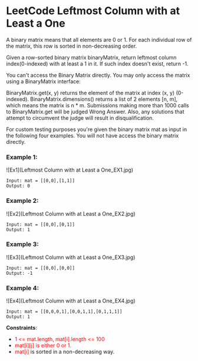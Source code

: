# LeetCode Leftmost Column with at Least a One

A binary matrix means that all elements are 0 or 1. For each individual row of the matrix, this row is sorted in non-decreasing order.

Given a row-sorted binary matrix binaryMatrix, return leftmost column index(0-indexed) with at least a 1 in it. If such index doesn't exist, return -1.

You can't access the Binary Matrix directly.  You may only access the matrix using a BinaryMatrix interface:

BinaryMatrix.get(x, y) returns the element of the matrix at index (x, y) (0-indexed).
BinaryMatrix.dimensions() returns a list of 2 elements [n, m], which means the matrix is n * m.
Submissions making more than 1000 calls to BinaryMatrix.get will be judged Wrong Answer.  Also, any solutions that attempt to circumvent the judge will result in disqualification.

For custom testing purposes you're given the binary matrix mat as input in the following four examples. You will not have access the binary matrix directly.


### Example 1:
![Ex1](Leftmost Column with at Least a One_EX1.jpg)

```
Input: mat = [[0,0],[1,1]]
Output: 0
```

### Example 2:
![Ex2](Leftmost Column with at Least a One_EX2.jpg)

```
Input: mat = [[0,0],[0,1]]
Output: 1
```

### Example 3:
![Ex3](Leftmost Column with at Least a One_EX3.jpg)

```
Input: mat = [[0,0],[0,0]]
Output: -1
```

### Example 4:
![Ex4](Leftmost Column with at Least a One_EX4.jpg)

```
Input: mat = [[0,0,0,1],[0,0,1,1],[0,1,1,1]]
Output: 1
 ```

**Constraints**:

* <span style="color:red">1 <= mat.length, mat[i].length <= 100</span>
* <span style="color:red">mat[i][j]<span> is either <span style="color:red">0</span> or <span style="color:red">1</span>.
* <span style="color:red">mat[i]</span> is sorted in a non-decreasing way.
